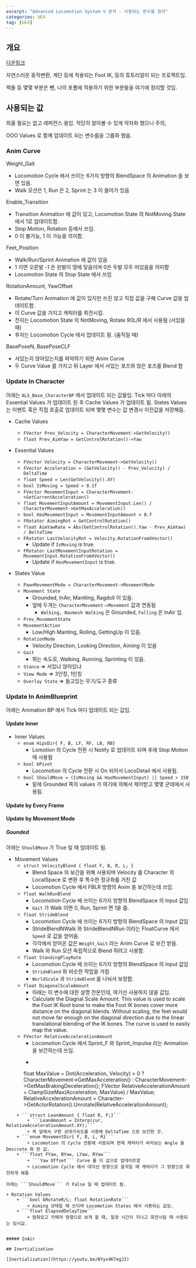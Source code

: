 ```yaml
---
excerpt: "Advanced Locomotion System V 분석 - 사용되는 변수들 정리"
categories: UE4
tag: [UE4]
---
```


## 개요


[다운링크](https://www.unrealengine.com/marketplace/ko/product/advanced-locomotion-system-v1)

자연스러운 동작변환, 계단 등에 적용되는 Foot IK, 등의 튜토리얼이 되는 프로젝트임. 

렉돌 등 몇몇 부분은 뺀, 나의 포폴에 적용하기 위한 부분들을 여기에 정리할 것임.

## 사용되는 값 

외울 필요는 없고 레퍼런스 용임. 적당히 알아볼 수 있게 약자화 했으니 주의, 

OOO Values 로 함께 업데이트 되는 변수를을 그룹화 했음.

### Anim Curve <br/>

Weight_Gait 
+ Locomotion Cycle 에서 쓰이는 6가지 방향의 BlendSpace 의 Animation 을 보면 있음.
+ Walk 모션은 1, Run 은 2, Sprint 는 3 이 들어가 있음

Enable_Transition
+ Transition Animation 에 값이 있고, Locomotion State 의 NotMoving State 에서 1로 업데이트함.
+ Stop Motion, Rotation 등에서 쓰임.
+ 0 이 불가능, 1 이 가능을 의미함.

Feet_Position
+ Walk/Run/Sprint Animation 에 값이 있음
+ 1 이면 오른발 -1 은 왼발이 땅에 닿음이며 0은 두발 모두 떠있음을 의미함
+ Locomotion State 의 Stop State 에서 쓰임

RotationAmount, YawOffset
+ Rotate/Turn Animation 에 값이 있지만 쓰진 않고 직접 값을 구해 Curve 값을 업데이트함.
+ 이 Curve 값을 가지고 캐릭터를 회전시킴.
+ 전자는 Locomotion State 의 NotMoving, Rotate 90L/R 에서 사용됨 (서있을 때)
+ 후자는 Locomotion Cycle 에서 업데이트 됨. (움직일 때)

BasePoseN, BasePoseCLF
+ 서있는지 앉아있는지를 파악하기 위한 Anim Curve
+ 두 Curve Value 를 가지고 뒤 Layer 에서 서있는 포즈와 앉은 포즈를 Blend 함

### Update In Character <br/>

아래는 ```ALS_Base_CharacterBP``` 에서 업데이트 되는 값들임. Tick 마다 아래의 Essential Values 가 업데이트 된 후 Cache Values 가 업데이트 됨. States Values 는 이벤트 혹은 직접 호출로 업데이트 되며 몇몇 변수는 값 변경시 이전값을 저장해둠.

+ Cache Values
	+ ```FVector Prev_Velocity = CharacterMovement->GetVelocity()``` 
	+ ```float Prev_AimYaw = GetControlRotation()->Yaw```
	
+ Essential Values
	+ ```FVector Velocity = CharacterMovement->GetVelocity()```
	+ ```FVector Acceleration = (GetVelocity() - Prev_Velocity) / DeltaTime ```
	+ ```float Speed = Len(GetVelocity().XY)```
	+ ```bool IsMoving = Speed > 0.1f```
	+ ```FVector MovementInput = CharacterMovement->GetCurrentAcceleration()``` 
	+ ```float MovementInputAmount = MovementInput.Len() / CharacterMovement->GetMaxAcceleration()```
	+ ```bool HasMovementInput = MovementInputAmount > 0.f```
	+ ```FRotator AimingRot = GetControlRotation()```
	+ ```float AimYawRate = Abs(GetControlRotation().Yaw - Prev_AimYaw) / DeltaTime```
	+ ```FRotator LastVelocityRot = Velocity.RotationFromXVector()```
		+ Update if ```IsMoving```  is true.
	+ ```FRotator LastMovementInputRotation = MovementInput.RotationFromXVector()```
		+ Update if ```HasMovementInput``` is true.

+ States Value
	+ ```PawnMovementMode = CharacterMovement->MovementMode```
	+ ```Movement State```
		+ Grounded, InAir, Mantling, Ragdoll 이 있음.
		+ 앞에 두개는 ```CharacterMovement->Movement``` 값과 연동됨
			+ ```Walking, Navmesh Walking``` 은 Grounded, ```Falling``` 은 InAir 임.
	+ ```Prev_MovementState```
	+ ```MovementAction```
		+ Low/High Manting, Rolling, GettingUp 이 있음.
	+ ```RotationMode```
		+ Velocity Direction, Looking Direction, Aiming 이 있음
	+ ```Gait```
		+ 뛰는 속도로, Walking, Running, Sprinting 이 있음.
	+ ```Stance``` => 서있냐 앉아있냐
	+ ```View Mode``` => 3인칭, 1인칭
	+ ```Overlay State``` => 들고있는 무기/도구 종류

### Update In AnimBlueprint <br/>

아래는 Animation BP 에서 Tick 마다 업데이트 되는 값임.

#### Update Inner

+ Inner Values
	+ ```enum HipsDir{ F, B, LF, RF, LB, RB}```
		+ Lomotion 의 Cycle 전환 시 Notify 로 업데이트 되며 후에 Stop Motion 때 사용됨
	+ ```bool bPivot```
		+ Locomotion 의 Cycle 전환 시 On 되어서 LocoDetail 에서 사용됨.
	+ ```bool ShouldMove = (IsMoving && HasMovementInput) || Speed > 150``` 
		+ 밑에 Grounded 쪽의 values 가 여기에 의해서 제어받고 몇몇 군데에서 사용됨.

#### Update by Every Frame

#### Update by Movement Mode

##### Gounded

아래는 ```ShouldMove``` 가 True 일 때 업데이트 됨.

+ Movement Values
	+  ```struct VelocityBlend { float F, B, R, L; }```
		+ Blend Space 의 보간을 위해 사용되며 Velocity 를 Character 의 LocalSpace 로 변환 후 특수한 정규화를 거친 값
		+ Locomotion Cycle 에서 FBLR 방향의 Anim 을 보간하는데 쓰임. 
	+ ```float WalkRunBlend```
		+ Locomotion Cycle 에 쓰이는 6가지 방향의 BlendSpace 의 Input 값임
		+ ```Gait``` 가 Walk 이면 0, Run, Sprint 면 1을 줌. 
	+ ```float StrideBlend```
		+ Locomotion Cycle 에 쓰이는 6가지 방향의 BlendSpace 의 Input 값임
		+ StrideBlendNWalk 와 StrideBlendNRun 이라는 FloatCurve 에서 ```Speed``` 로 값을 얻어옴. 
		+ 각각에서 얻어온 값은 ```Weight_Gait``` 라는 Anim Curve 로 보간 받음.
		+ Walk 와 Run 모션 독립적으로 Blend 하려고 사용함.
	+ ```float StandingPlayRate```
		+ Locomotion Cycle 에 쓰이는 6가지 방향의 BlendSpace 의 Input 값임
		+ ```StrideBlend``` 와 비슷한 작업을 거침
		+ ```WorldScale``` 과 ```StrideBlend``` 를 나눠서 보정함.
	+ ```float DiagonalScaleAmount```
		+ 아래는 이 변수에 대한 설명 전문인데, 여기선 사용하지 않을 값임.
		+ Calculate the Diagnal Scale Amount. This value is used to scale the Foot IK Root bone to make the Foot IK bones cover more distance on the diagonal blends. Without scaling, the feet would not move far enough on the diagonal direction due to the linear translational blending of the IK bones. The curve is used to easily map the value. 
	+ ```FVector RelativeAccelerationAmount```
		+ Locomotion Cycle 에서 Sprint_F 와 Sprint_Impulse 라는 Animation 을 보간하는데 쓰임.
		+ ```
		float MaxValue = Dot(Acceleration, Velocity) > 0 ? CharacterMovement->GetMaxAcceleration() : CharacterMovement->GetMaxBrakingDeceleration();
		FVector RelativeAccelerationAmount = ClampSizeMax(Acceleration, MaxValue) / MaxValue;
		RelativeAccelerationAmount = Character->GetActorRotation().Unrotate(RelativeAccelerationAmount);
```
	+ ```struct LeanAmount { float R, F;}```
		+ ```LeanAmount = Interp(cur, RelativeAccelerationAmount.XY);```
		+ 즉 앞에서 구한 상대가속도를 사용해 DeltaTime 으로 보간한 것.
	+ ```enum MovementDir{ F, B, L, R}``` 
		+ Locomotion 의 Cycle 전환에 사용되며 현재 캐릭터가 바라보는 Angle 을 Descrete 화 한 값.
	+ ```float FYaw, BYaw, LYaw, RYaw```
		+ ```Yaw Offset``` Curve 를 이 값으로 업데이트함
		+ Locomotion Cycle 에서 대각선 방향으로 움직일 때 캐릭터가 그 방향으로 회전하게 해줌

아래는 ```ShouldMove``` 가 False 일 때 업데이트 됨.

+ Rotation Values
	+ ```bool bRotateR/L; float RotationRate```
		+ Aiming 상태일 때 쓰이며 Locomotion States 에서 사용되는 값임.
	+ ```float ElapsedDelayTime```
		+ 멈춰있고 카메라 방향으로 보게 할 때, 일정 시간이 지나고 회전시킬 때 사용되는 임시값.


##### InAir

## Inertialization

[Inertialization](https://youtu.be/BYyv4KTegJI)
